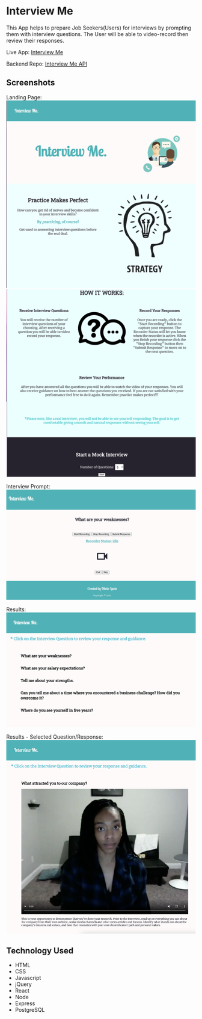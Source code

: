 Interview Me
=============
This App helps to prepare Job Seekers(Users) for interviews by prompting them with interview questions. The User will be able to video-record then review their responses.

Live App: [Interview Me](https://interview-me.vercel.app/)

Backend Repo: [Interview Me API](https://github.com/ollythedeveloper/interview-me-api)

Screenshots
-----------
Landing Page:
![landingPage1](images/iM-landing-page1.png)
![landingPage2](images/iM-landing-page2.png)

Interview Prompt:
![questionPage](images/iM-interview-prompt.png)

Results:
![resultsPage](images/iM-results.png)

Results - Selected Question/Response:
![resultsResponse](images/iM-results-respnse.png)

Technology Used
---------------
* HTML
* CSS
* Javascript
* jQuery
* React
* Node
* Express
* PostgreSQL
